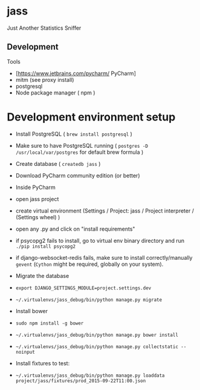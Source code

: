 # jass
Just Another Statistics Sniffer

## Development

Tools
- [https://www.jetbrains.com/pycharm/ PyCharm]
- mitm (see proxy install)
- postgresql
- Node package manager ( npm )

# Development environment setup

- Install PostgreSQL ( ```brew install postgresql``` )
- Make sure to have PostgreSQL running ( ```postgres -D /usr/local/var/postgres``` for default brew formula )
- Create database ( ```createdb jass``` )
- Download PyCharm community edition (or better)

- Inside PyCharm
 - open jass project
 - create virtual environment (Settings / Project: jass / Project interpreter / (Settings wheel) )
 - open any .py and click on "install requirements"
 - if psycopg2 fails to install, go to virtual env binary directory and run ```./pip install psycopg2```
 - if django-websocket-redis fails, make sure to install correctly/manually ```gevent``` (```Cython``` might be required, globally on your system).
 
- Migrate the database
 - ```export DJANGO_SETTINGS_MODULE=project.settings.dev```
 - ```~/.virtualenvs/jass_debug/bin/python manage.py migrate```
- Install bower
 - ```sudo npm install -g bower```
 - ```~/.virtualenvs/jass_debug/bin/python manage.py bower install```
- ```~/.virtualenvs/jass_debug/bin/python manage.py collectstatic --noinput```
- Install fixtures to test:
 - ```~/.virtualenvs/jass_debug/bin/python manage.py loaddata project/jass/fixtures/prod_2015-09-22T11:00.json```
